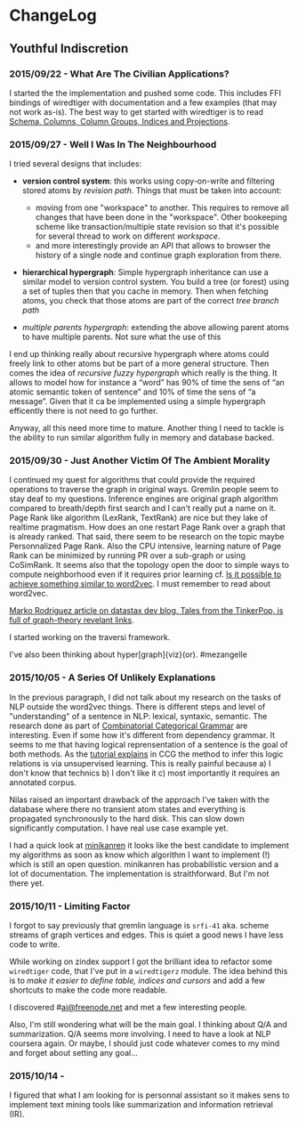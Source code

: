 # ChangeLog

## Youthful Indiscretion 

### 2015/09/22 - What Are The Civilian Applications?

I started the the implementation and pushed some code. This includes FFI
bindings of wiredtiger with documentation and a few examples (that may not work
as-is). The best way to get started with wiredtiger is to read
[Schema, Columns, Column Groups, Indices and Projections](http://source.wiredtiger.com/2.6.1/schema.html).


### 2015/09/27 - Well I Was In The Neighbourhood

I tried several designs that includes:

- **version control system**: this works using copy-on-write and filtering stored atoms by *revision path*. Things that must be taken into account:
  - moving from one "workspace" to another. This requires to remove all changes that have been done in the "workspace". Other bookeeping scheme like transaction/multiple state revision so that it's possible for several thread to work on different *workspace*. 
  - and more interestingly provide an API that allows to browser the history of a single node and continue graph exploration from there.
  
- **hierarchical hypergraph**: Simple hypergraph inheritance can use a similar model
  to version control system. You build a tree (or forest) using a set of tuples
  then that you cache in memory. Then when fetching atoms, you check that those
  atoms are part of the correct *tree branch path*
  
- *multiple parents hypergraph*: extending the above allowing parent atoms to
  have multiple parents. Not sure what the use of this

I end up thinking really about recursive hypergraph where atoms could freely
link to other atoms but be part of a more general structure. Then comes the idea
of *recursive fuzzy hypergraph* which really is the thing. It allows to model
how for instance a “word” has 90% of time the sens of “an atomic semantic token of sentence” and 10% of time the sens of “a message”. Given that it ca
be implemented using a simple hypergraph efficently there is not need to go
further.

Anyway, all this need more time to mature. Another thing I need to tackle is the
ability to run similar algorithm fully in memory and database backed.


### 2015/09/30 - Just Another Victim Of The Ambient Morality

I continued my quest for algorithms that could provide the required operations
to traverse the graph in original ways. Gremlin people seem to stay deaf to my
questions. Inference engines are original graph algorithm compared to
breath/depth first search and I can't really put a name on it. Page Rank like
algorithm (LexRank, TextRank) are nice but they lake of realtime pragmatism.
How does an one restart Page Rank over a graph that is already ranked. That
said, there seem to be research on the topic maybe Personnalized Page Rank.
Also the CPU intensive, learning nature of Page Rank can be minimized by
running PR over a sub-graph or using CoSimRank. It seems also that the
topology open the door to simple ways to compute neighborhood even if
it requires prior learning 
cf. [Is it possible to achieve something similar to word2vec](http://stackoverflow.com/questions/32851830/is-it-possible-to-achieve-something-similar-to-word2vec-using-a-graphdb).
I must remember to read about word2vec.

[Marko Rodriguez article on datastax dev blog, Tales from the TinkerPop, is full of graph-theory revelant links](http://www.datastax.com/dev/blog/tales-from-the-tinkerpop).

I started working on the traversi framework.

I've also been thinking about hyper[graph]{viz}(or). #mezangelle


### 2015/10/05 - A Series Of Unlikely Explanations

In the previous paragraph, I did not talk about my research on the tasks of NLP
outside the word2vec things. There is different steps and level of
"understanding" of a sentence in NLP: lexical, syntaxic, semantic. The research
done as part of [Combinatorial Categorical Grammar](https://en.wikipedia.org/wiki/Combinatory_categorial_grammar)
are interesting. Even if some how it's different from dependency grammar.
It seems to me that having logical reprensentation of a sentence is the goal
of both methods. As the [tutorial explains](http://yoavartzi.com/tutorial/)
in CCG the method to infer this logic relations is via unsupervised learning.
This is really painful because a) I don't know that technics b) I don't like it
c) most importantly it requires an annotated corpus.

Nilas raised an important drawback of the approach I've taken with the database
where there no transient atom states and everything is propagated synchronously
to the hard disk. This can slow down significantly computation. I have real use
case example yet.

I had a quick look at [minikanren](http://minikanren.org) it looks like the
best candidate to implement my algorithms as soon as know which algorithm I
want to implement (!) which is still an open question. minikanren has
probabilistic version and a lot of documentation. The implementation is
straithforward. But I'm not there yet.

### 2015/10/11 - Limiting Factor

I forgot to say previously that gremlin language is `srfi-41` aka. scheme streams
of graph vertices and edges. This is quiet a good news I have less code to write.

While working on zindex support I got the brilliant idea to refactor some
`wiredtiger` code, that I've put in a `wiredtigerz` module. The idea behind this
is to *make it easier to define table, indices and cursors* and add a few
shortcuts to make the code more readable.

I discovered #ai@freenode.net and met a few interesting people.

Also, I'm still wondering what will be the main goal. I thinking about Q/A and
summarization. Q/A seems more involving. I need to have a look at NLP coursera
again. Or maybe, I should just code whatever comes to my mind and forget about
setting any goal...

### 2015/10/14 -

I figured that what I am looking for is personnal assistant so it makes sens to
implement text mining tools like summarization and information retrieval (IR).
